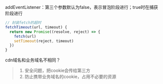 addEventListener：第三个参数默认为false，表示冒泡阶段进行；true时在捕获阶段进行

``` js
// 封装fetch的超时
fetchTimeout(url, timeout) {
  return new Promise((resolve, reject) => {
    fetch(url)
    setTimeout(reject, timeout)
  })
}
```

cdn域名和业务域名不相同？
> 1. 安全问题，把cookie会传给第三方
> 2. 防止携带业务域名的cookie，占用不必要的资源